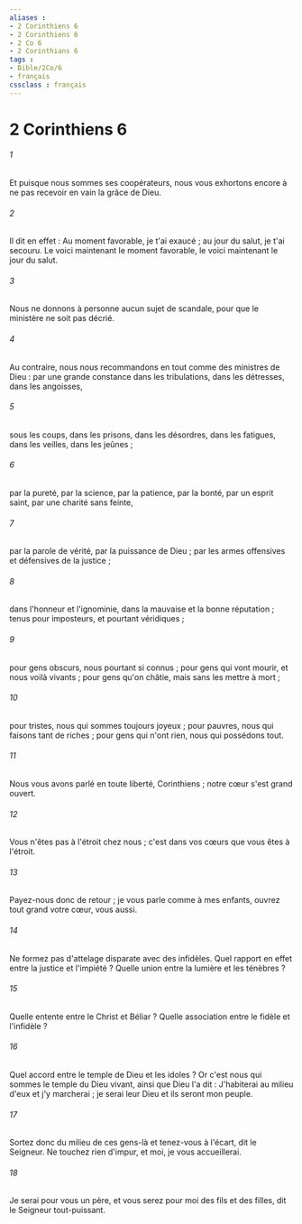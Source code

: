 ```yaml
---
aliases : 
- 2 Corinthiens 6
- 2 Corinthiens 6
- 2 Co 6
- 2 Corinthians 6
tags : 
- Bible/2Co/6
- français
cssclass : français
---
```


# 2 Corinthiens 6

###### 1
Et puisque nous sommes ses coopérateurs, nous vous exhortons encore à ne pas recevoir en vain la grâce de Dieu. 
###### 2
Il dit en effet : Au moment favorable, je t'ai exaucé ; au jour du salut, je t'ai secouru. Le voici maintenant le moment favorable, le voici maintenant le jour du salut. 
###### 3
Nous ne donnons à personne aucun sujet de scandale, pour que le ministère ne soit pas décrié. 
###### 4
Au contraire, nous nous recommandons en tout comme des ministres de Dieu : par une grande constance dans les tribulations, dans les détresses, dans les angoisses, 
###### 5
sous les coups, dans les prisons, dans les désordres, dans les fatigues, dans les veilles, dans les jeûnes ; 
###### 6
par la pureté, par la science, par la patience, par la bonté, par un esprit saint, par une charité sans feinte, 
###### 7
par la parole de vérité, par la puissance de Dieu ; par les armes offensives et défensives de la justice ; 
###### 8
dans l'honneur et l'ignominie, dans la mauvaise et la bonne réputation ; tenus pour imposteurs, et pourtant véridiques ; 
###### 9
pour gens obscurs, nous pourtant si connus ; pour gens qui vont mourir, et nous voilà vivants ; pour gens qu'on châtie, mais sans les mettre à mort ; 
###### 10
pour tristes, nous qui sommes toujours joyeux ; pour pauvres, nous qui faisons tant de riches ; pour gens qui n'ont rien, nous qui possédons tout. 
###### 11
Nous vous avons parlé en toute liberté, Corinthiens ; notre cœur s'est grand ouvert. 
###### 12
Vous n'êtes pas à l'étroit chez nous ; c'est dans vos cœurs que vous êtes à l'étroit. 
###### 13
Payez-nous donc de retour ; je vous parle comme à mes enfants, ouvrez tout grand votre cœur, vous aussi. 
###### 14
Ne formez pas d'attelage disparate avec des infidèles. Quel rapport en effet entre la justice et l'impiété ? Quelle union entre la lumière et les ténèbres ? 
###### 15
Quelle entente entre le Christ et Béliar ? Quelle association entre le fidèle et l'infidèle ? 
###### 16
Quel accord entre le temple de Dieu et les idoles ? Or c'est nous qui sommes le temple du Dieu vivant, ainsi que Dieu l'a dit : J'habiterai au milieu d'eux et j'y marcherai ; je serai leur Dieu et ils seront mon peuple. 
###### 17
Sortez donc du milieu de ces gens-là et tenez-vous à l'écart, dit le Seigneur. Ne touchez rien d'impur, et moi, je vous accueillerai. 
###### 18
Je serai pour vous un père, et vous serez pour moi des fils et des filles, dit le Seigneur tout-puissant. 
